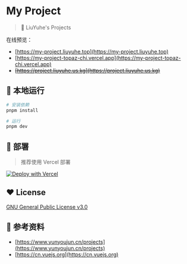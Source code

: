 # My Project

> 🎉 LiuYuhe's Projects

在线预览：

- [https://my-project.liuyuhe.top](https://my-project.liuyuhe.top)
- [https://my-project-topaz-chi.vercel.app](https://my-project-topaz-chi.vercel.app)
- ~~[https://project.liuyuhe.us.kg](https://project.liuyuhe.us.kg)~~

## 🎯 本地运行

```bash
# 安装依赖
pnpm install

# 运行
pnpm dev
```

## 🧐 部署

> 推荐使用 Vercel 部署

[![Deploy with Vercel](https://vercel.com/button)](https://vercel.com/new/clone?repository-url=https://github.com/liuyuhe666/my-project&repository-name=my-project)

## ❤️ License

[GNU General Public License v3.0](https://github.com/liuyuhe666/my-project/blob/main/LICENSE)

## 📖 参考资料

- [https://www.yunyoujun.cn/projects](https://www.yunyoujun.cn/projects)
- [https://cn.vuejs.org](https://cn.vuejs.org)
